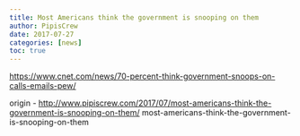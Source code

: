 ```yaml
---
title: Most Americans think the government is snooping on them
author: PipisCrew
date: 2017-07-27
categories: [news]
toc: true
---
```


https://www.cnet.com/news/70-percent-think-government-snoops-on-calls-emails-pew/

origin - http://www.pipiscrew.com/2017/07/most-americans-think-the-government-is-snooping-on-them/ most-americans-think-the-government-is-snooping-on-them